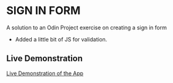 # SIGN IN FORM
A solution to an Odin Project exercise on creating a sign in form
- Added a little bit of JS for validation.

## Live Demonstration
[Live Demonstration of the App](https://samswag01.github.io/signInForm/)

